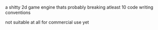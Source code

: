 a shitty 2d game engine thats probably breaking atleast 10 code writing conventions

not suitable at all for commercial use yet
